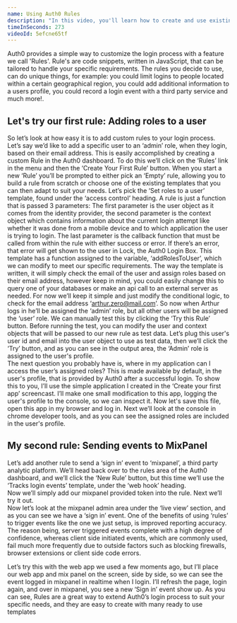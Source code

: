 ```yaml
---
name: Using Auth0 Rules
description: "In this video, you'll learn how to create and use existing Rules at Auth0 to customize your authentication pipeline"
timeInSeconds: 273
videoId: 5efcne65tf
---
```

Auth0 provides a simple way to customize the login process with a feature we call 'Rules'.
Rule's are code snippets, written in JavaScript, that can be tailored to handle your specific requirements.
The rules you decide to use, can do unique things, for example: you could limit logins to people located within a certain geographical region, you could add additional information to a users profile, you could record a login event with a third party service and much more!. 

## Let's try our first rule: Adding roles to a user
So let’s look at  how easy it is to add custom rules to your login process. 
Let’s say we’d like to add a specific user to an ‘admin’ role, when they login, based on their email address.
This is easily accomplished by creating a custom Rule in the Auth0 dashboard.
To do this we’ll click on the ‘Rules’ link in the menu and then the ‘Create Your First Rule’ button.  When you start a new ‘Rule’ you’ll be prompted to either pick an ‘Empty’ rule, allowing you to build a rule from scratch or choose one of the existing templates that you can then adapt to suit your needs.
Let’s pick the ‘Set roles to a user’ template, found under the ‘access control’ heading.
A rule is just a function that is passed 3 parameters: The first parameter is the user object as it comes from the identity provider, the second parameter is the context object which contains information about the current login attempt like whether it was done from a mobile device and to which application the user is trying to login. The last parameter is the callback function that must be called from within the rule with either success or error. If there’s an error, that error will get shown to the user in Lock, the Auth0 Login Box.
This template has a function assigned to the variable, ‘addRolesToUser’, which we can modify to meet our specific requirements.  The way the template is written, it will simply check the email of the user and assign roles based on their email address, however keep in mind, you could easily change this to query one of your databases or make an api call to an external server as needed.
For now we’ll keep it simple and just modify the conditional logic, to check for the email address ‘arthur.zero@mail.com’. So now when Arthur logs in he’ll be assigned the ‘admin’ role, but all other users will be assigned the ‘user’ role.  We can manually test this by clicking the ‘Try this Rule’ button. Before running the test, you can modify the user and context objects that will be passed to our new rule as test data.  Let’s plug this user's user id and email into the user object to use as test data, then we’ll click the ‘Try’ button, and as you can see in the output area, the ‘Admin’ role is assigned to the user's profile.  
The next question you probably have is, where in my application can I access the user’s assigned roles?
This is made available by default, in the user's profile, that is provided by Auth0 after a successful login.
To show this to you, I’ll use the simple application I created in the ‘Create your first app’ screencast.  I’ll make one small modification to this app, logging the user's profile to the console, so we can inspect it.
Now let's save this file, open this app in my browser and log in.  Next we’ll look at the console in chrome developer tools, and as you can see the assigned roles are included in the user's profile.

## My second rule: Sending events to MixPanel
Let’s add another rule to send a ‘sign in’ event to ‘mixpanel’, a third party analytic platform.
We’ll head back over to the rules area of the Auth0 dashboard, and we’ll click the ‘New Rule’ button, but this time we’ll use the ‘Tracks login events’ template, under the ‘web hook’ heading.  
Now we’ll simply add our mixpanel provided token into the rule.  Next we’ll try it out.  
Now let’s look at the mixpanel admin area under the ‘live view’ section, and as you can see we have a ‘sign in’ event.
One of the benefits of using ‘rules’ to trigger events like the one we just setup, is improved reporting accuracy.  The reason being, server triggered events complete with a high degree of confidence, whereas client side initiated events, which are commonly used, fail much more frequently due to outside factors such as blocking firewalls, browser extensions or client side code errors.

Let’s try this with the web app we used a few moments ago, but I’ll place our web app and mix panel on the screen, side by side, so we can see the event logged in mixpanel in realtime when I login.
I’ll refresh the page, login again, and over in mixpanel, you see a new ‘Sign in’ event show up.
As you can see, Rules are a great way to extend Auth0’s login process to suit your specific needs, and they are easy to create with many ready to use templates


